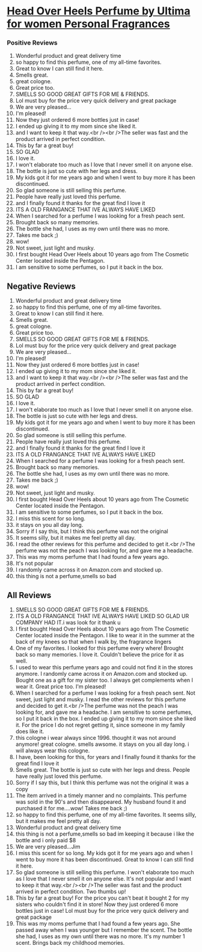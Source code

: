 # [Head Over Heels Perfume by Ultima for women Personal Fragrances](https://products.checkmycream.com/products/Head-Over-Heels-Perfume-by-Ultima-for-women-Personal-Fragrances.html)

### Positive Reviews

<ol>
      <li>Wonderful product and great delivery time</li>
      <li>so happy to find this perfume, one of my all-time favorites.  </li>
      <li>Great to know I can still find it here.</li>
      <li>Smells great.  </li>
      <li>great cologne.</li>
      <li>Great price too.</li>
      <li>SMELLS SO GOOD GREAT GIFTS FOR ME &amp; FRIENDS.</li>
      <li>Lol must buy for the price very quick delivery and great package</li>
      <li>We are very pleased...</li>
      <li>I&#x27;m pleased!</li>
      <li>Now they just ordered 6 more bottles just in case!</li>
      <li>I ended up giving it to my mom since she liked it.</li>
      <li>and I want to keep it that way.&lt;br /&gt;&lt;br /&gt;The seller was fast and the product arrived in perfect condition.  </li>
      <li>This by far a great buy!</li>
      <li>SO GLAD</li>
      <li>I love it.</li>
      <li>I won&#x27;t elaborate too much as I love that I never smell it on anyone else.  </li>
      <li>The bottle is just so cute with her legs  and dress.  </li>
      <li>My kids got it for me years ago and when I went to buy more it has been discontinued.  </li>
      <li>So glad someone is still selling this perfume.</li>
      <li>People have really just loved this perfume.</li>
      <li>and I finally found it thanks for the great find I love it</li>
      <li>ITS A OLD FRANGANCE THAT IVE ALWAYS HAVE LIKED</li>
      <li>When I searched for a perfume I was looking for a fresh peach sent.</li>
      <li>Brought back so many memories.</li>
      <li>The bottle she had, I uses as my own until there was no more.</li>
      <li>Takes me back ;)</li>
      <li>wow!  </li>
      <li>Not sweet, just light and musky.</li>
      <li>I first bought Head Over Heels about 10 years ago from The Cosmetic Center located inside the Pentagon.</li>
      <li>I am sensitive to some perfumes, so I put it back in the box.</li>
</ol>


<h2>Negative Reviews</h2>
<ol>
<li> Wonderful product and great delivery time</li>
<li> so happy to find this perfume, one of my all-time favorites.  </li>
<li> Great to know I can still find it here.</li>
<li> Smells great.  </li>
<li> great cologne.</li>
<li> Great price too.</li>
<li> SMELLS SO GOOD GREAT GIFTS FOR ME &amp; FRIENDS.</li>
<li> Lol must buy for the price very quick delivery and great package</li>
<li> We are very pleased...</li>
<li> I&#x27;m pleased!</li>
<li> Now they just ordered 6 more bottles just in case!</li>
<li> I ended up giving it to my mom since she liked it.</li>
<li> and I want to keep it that way.&lt;br /&gt;&lt;br /&gt;The seller was fast and the product arrived in perfect condition.  </li>
<li> This by far a great buy!</li>
<li> SO GLAD</li>
<li> I love it.</li>
<li> I won&#x27;t elaborate too much as I love that I never smell it on anyone else.  </li>
<li> The bottle is just so cute with her legs  and dress.  </li>
<li> My kids got it for me years ago and when I went to buy more it has been discontinued.  </li>
<li> So glad someone is still selling this perfume.</li>
<li> People have really just loved this perfume.</li>
<li> and I finally found it thanks for the great find I love it</li>
<li> ITS A OLD FRANGANCE THAT IVE ALWAYS HAVE LIKED</li>
<li> When I searched for a perfume I was looking for a fresh peach sent.</li>
<li> Brought back so many memories.</li>
<li> The bottle she had, I uses as my own until there was no more.</li>
<li> Takes me back ;)</li>
<li> wow!  </li>
<li> Not sweet, just light and musky.</li>
<li> I first bought Head Over Heels about 10 years ago from The Cosmetic Center located inside the Pentagon.</li>
<li> I am sensitive to some perfumes, so I put it back in the box.</li>
<li> I miss this scent for so long.  </li>
<li> it stays on you all day long.</li>
<li> Sorry if I say this, but I think this perfume was not the original</li>
<li> It seems silly, but it makes me feel pretty all day.</li>
<li> I read the other reviews for this perfume and decided to get it.&lt;br /&gt;The perfume was not the peach I was looking for, and gave me a headache.</li>
<li> This was my moms perfume that I had found a few years ago.</li>
<li> It&#x27;s not popular</li>
<li> I randomly came across it on Amazon.com and stocked up.</li>
<li> this thing is not a perfume,smells so bad  </li>
</ol>

<h2>All Reviews</h2>

<ol>
    <li> SMELLS SO GOOD GREAT GIFTS FOR ME &amp; FRIENDS.</li>
    <li> ITS A OLD FRANGANCE THAT IVE ALWAYS HAVE LIKED SO GLAD UR COMPANY HAD IT.i was look for it thank u</li>
    <li> I first bought Head Over Heels about 10 years ago from The Cosmetic Center located inside the Pentagon. I like to wear it in the summer at the back of my knees so that when I walk by, the fragrance lingers</li>
    <li> One of my favorites. I looked for this perfume every where! Brought back so many memories. I love it. Couldn&#x27;t believe the price for it as well.</li>
    <li> I used to wear this perfume years ago and could not find it in the stores anymore. I randomly came across it on Amazon.com and stocked up. Bought one as a gift for my sister too. I always get complements when I wear it. Great price too. I&#x27;m pleased!</li>
    <li> When I searched for a perfume I was looking for a fresh peach sent. Not sweet, just light and musky. I read the other reviews for this perfume and decided to get it.&lt;br /&gt;The perfume was not the peach I was looking for, and gave me a headache. I am sensitive to some perfumes, so I put it back in the box. I ended up giving it to my mom since she liked it. For the price I do not regret getting it, since someone in my family does like it.</li>
    <li> this cologne i wear always since 1996. thought it was not around anymore! great cologne. smells awsome. it stays on you all day long. i will always wear this cologne.</li>
    <li> I have, been looking for this, for years and I finally found it thanks for the great find I love it</li>
    <li> Smells great.  The bottle is just so cute with her legs  and dress.  People have really just loved this perfume.</li>
    <li> Sorry if I say this, but I think this perfume was not the original it was a copy</li>
    <li> The item arrived in a timely manner and no complaints.  This perfume was sold in the 90&#x27;s and then disappeared.  My husband found it and purchased it for me....wow!  Takes me back ;)</li>
    <li> so happy to find this perfume, one of my all-time favorites.  It seems silly, but it makes me feel pretty all day.</li>
    <li> Wonderful product and great delivery time</li>
    <li> this thing is not a perfume,smells so bad  im keeping it because i like the bottle and i only paid $8</li>
    <li> We are very pleased...Jim</li>
    <li> I miss this scent for so long.  My kids got it for me years ago and when I went to buy more it has been discontinued.  Great to know I can still find it here.</li>
    <li> So glad someone is still selling this perfume. I won&#x27;t elaborate too much as I love that I never smell it on anyone else.  It&#x27;s not popular and I want to keep it that way.&lt;br /&gt;&lt;br /&gt;The seller was fast and the product arrived in perfect condition.  Two thumbs up!</li>
    <li> This by far a great buy! For the price you can&#x27;t beat it bought 2 for my sisters who couldn&#x27;t find it in store! Now they just ordered 6 more bottles just in case! Lol must buy for the price very quick delivery and great package</li>
    <li> This was my moms perfume that I had found a few years ago. She passed away when I was younger but I remember the scent. The bottle she had, I uses as my own until there was no more. It&#x27;s my number 1 scent. Brings back my childhood memories.</li>
</ol>




